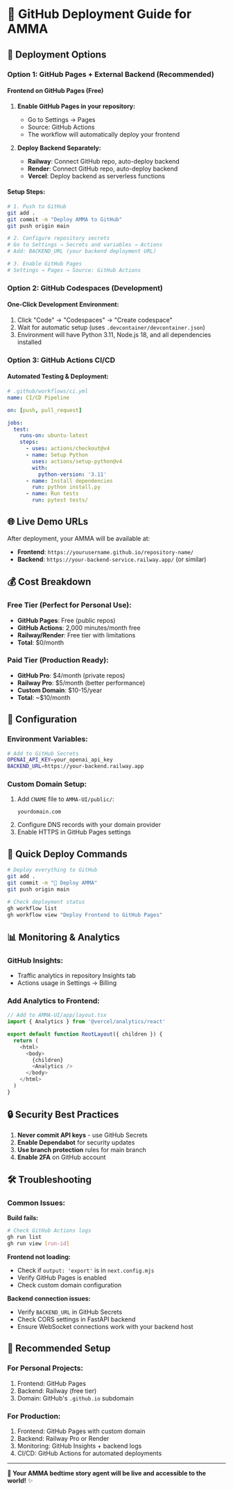 # 🐙 GitHub Deployment Guide for AMMA

## 🚀 Deployment Options

### **Option 1: GitHub Pages + External Backend (Recommended)**

#### **Frontend on GitHub Pages (Free)**
1. **Enable GitHub Pages in your repository:**
   - Go to Settings → Pages
   - Source: GitHub Actions
   - The workflow will automatically deploy your frontend

2. **Deploy Backend Separately:**
   - **Railway**: Connect GitHub repo, auto-deploy backend
   - **Render**: Connect GitHub repo, auto-deploy backend  
   - **Vercel**: Deploy backend as serverless functions

#### **Setup Steps:**

```bash
# 1. Push to GitHub
git add .
git commit -m "Deploy AMMA to GitHub"
git push origin main

# 2. Configure repository secrets
# Go to Settings → Secrets and variables → Actions
# Add: BACKEND_URL (your backend deployment URL)

# 3. Enable GitHub Pages
# Settings → Pages → Source: GitHub Actions
```

### **Option 2: GitHub Codespaces (Development)**

#### **One-Click Development Environment:**

1. Click "Code" → "Codespaces" → "Create codespace"
2. Wait for automatic setup (uses `.devcontainer/devcontainer.json`)
3. Environment will have Python 3.11, Node.js 18, and all dependencies installed

### **Option 3: GitHub Actions CI/CD**

#### **Automated Testing & Deployment:**

```yaml
# .github/workflows/ci.yml
name: CI/CD Pipeline

on: [push, pull_request]

jobs:
  test:
    runs-on: ubuntu-latest
    steps:
      - uses: actions/checkout@v4
      - name: Setup Python
        uses: actions/setup-python@v4
        with:
          python-version: '3.11'
      - name: Install dependencies
        run: python install.py
      - name: Run tests
        run: pytest tests/
```

## 🌐 Live Demo URLs

After deployment, your AMMA will be available at:

- **Frontend**: `https://yourusername.github.io/repository-name/`
- **Backend**: `https://your-backend-service.railway.app/` (or similar)

## 💰 Cost Breakdown

### **Free Tier (Perfect for Personal Use):**
- **GitHub Pages**: Free (public repos)
- **GitHub Actions**: 2,000 minutes/month free
- **Railway/Render**: Free tier with limitations
- **Total**: $0/month

### **Paid Tier (Production Ready):**
- **GitHub Pro**: $4/month (private repos)
- **Railway Pro**: $5/month (better performance)
- **Custom Domain**: $10-15/year
- **Total**: ~$10/month

## 🔧 Configuration

### **Environment Variables:**
```bash
# Add to GitHub Secrets
OPENAI_API_KEY=your_openai_api_key
BACKEND_URL=https://your-backend.railway.app
```

### **Custom Domain Setup:**
1. Add `CNAME` file to `AMMA-UI/public/`:
   ```
   yourdomain.com
   ```
2. Configure DNS records with your domain provider
3. Enable HTTPS in GitHub Pages settings

## 🚀 Quick Deploy Commands

```bash
# Deploy everything to GitHub
git add .
git commit -m "🚀 Deploy AMMA"
git push origin main

# Check deployment status
gh workflow list
gh workflow view "Deploy Frontend to GitHub Pages"
```

## 📊 Monitoring & Analytics

### **GitHub Insights:**
- Traffic analytics in repository Insights tab
- Actions usage in Settings → Billing

### **Add Analytics to Frontend:**
```javascript
// Add to AMMA-UI/app/layout.tsx
import { Analytics } from '@vercel/analytics/react'

export default function RootLayout({ children }) {
  return (
    <html>
      <body>
        {children}
        <Analytics />
      </body>
    </html>
  )
}
```

## 🔒 Security Best Practices

1. **Never commit API keys** - use GitHub Secrets
2. **Enable Dependabot** for security updates
3. **Use branch protection** rules for main branch
4. **Enable 2FA** on GitHub account

## 🛠️ Troubleshooting

### **Common Issues:**

**Build fails:**
```bash
# Check GitHub Actions logs
gh run list
gh run view [run-id]
```

**Frontend not loading:**
- Check if `output: 'export'` is in `next.config.mjs`
- Verify GitHub Pages is enabled
- Check custom domain configuration

**Backend connection issues:**
- Verify `BACKEND_URL` in GitHub Secrets
- Check CORS settings in FastAPI backend
- Ensure WebSocket connections work with your backend host

## 🎯 Recommended Setup

### **For Personal Projects:**
1. Frontend: GitHub Pages
2. Backend: Railway (free tier)
3. Domain: GitHub's `.github.io` subdomain

### **For Production:**
1. Frontend: GitHub Pages with custom domain
2. Backend: Railway Pro or Render
3. Monitoring: GitHub Insights + backend logs
4. CI/CD: GitHub Actions for automated deployments

---

**🌙 Your AMMA bedtime story agent will be live and accessible to the world!** ✨
